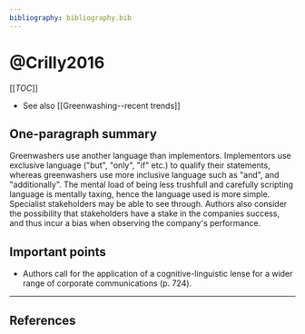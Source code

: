 ```yaml
---
bibliography: bibliography.bib
---
```


# @Crilly2016

[[_TOC_]]

* See also [[Greenwashing--recent trends]]

## One-paragraph summary

Greenwashers use another language than implementors. Implementors use exclusive language ("but", "only", "if" etc.) to qualify their statements, whereas greenwashers use more inclusive language such as "and", and "additionally". The mental load of being less trushfull and carefully scripting language is mentally taxing, hence the language used is more simple. Specialist stakeholders may be able to see through. Authors also consider the possibility that stakeholders have a stake in the companies success, and thus incur a bias when observing the company's performance.

## Important points
* Authors call for the application of a cognitive-linguistic lense for a wider range of corporate communications (p. 724).

---

## References